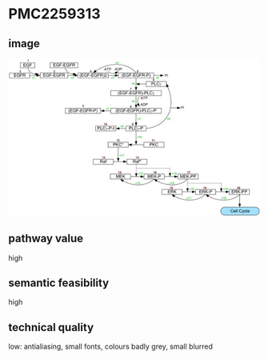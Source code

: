 # PMC2259313

## image

<img src="../PMC2259313/pdfimages/image.3.1.00_00.00_00/raw.png"/>


## pathway value
high


## semantic feasibility 
high



## technical quality
low: antialiasing, small fonts, colours badly grey, small blurred
